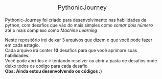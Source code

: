 <p align="center" style="font-size: 20px;"> PythonicJourney </p>

Pythonic-Journey foi criado para desenvolvimento nas habilidades de python, com desafios que vão do mais simples como *somar dois número* até o mais complexo como *Machine Learning*

Neste repositório irei deixar 3 arquivos que dizem o que você pode fazer em cada estagio. </br>
Cada arquivo irá conter **10** desafios para que você aprimore suas habilidades. </br>
Você pode abri-los e ir tentando resolver ou abrir a pasta de desafios onde deixo todos os código para cada desafio. </br>
**Obs: Ainda estou desenvolvendo os códigos :)**